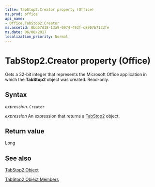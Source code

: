 ```yaml
---
title: TabStop2.Creator property (Office)
ms.prod: office
api_name:
- Office.TabStop2.Creator
ms.assetid: 0bd57d18-13a9-0974-493f-c8907b7133fe
ms.date: 06/08/2017
localization_priority: Normal
---
```



# TabStop2.Creator property (Office)

Gets a 32-bit integer that represents the Microsoft Office application in which the **TabStop2** object was created. Read-only.


## Syntax

_expression_. `Creator`

 _expression_ An expression that returns a [TabStop2](Office.TabStop2.md) object.


## Return value

Long


## See also


[TabStop2 Object](Office.TabStop2.md)



[TabStop2 Object Members](./overview/Library-Reference/tabstop2-members-office.md)

